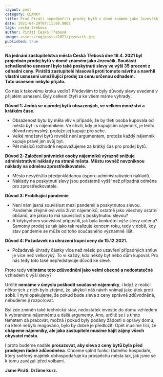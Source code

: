 ```yaml
---
layout: post
category: CLANKY
title: Proč Piráti nepodpořili prodej bytů v domě známém jako Jezevčík
date: 2021-04-24T07:11:00.000Z
tags: ceska-trebova
author: Piráti Česká Třebová
image: assets/img/posts/2021/jezevcik.jpg
published: true
---
```

**Na jednání zastupitelstva města Česká Třebová dne 19.4. 2021 byl projednán prodej bytů v domě známém jako Jezevčík. Součástí schváleného usnesení bylo také poskytnutí slevy ve výši 35 procent z odhadní ceny. Pirátští zastupitelé hlasovali proti tomuto návrhu a navrhli vlastní usnesení umožňující prodej za cenu určenou odhadem.  
Toto usnesení nebylo přijato.**  

Co nás k takovému kroku vedlo? Především to byly důvody slevy uvedené v přijatém usnesení. Byly celkem čtyři a ke všem máme výhrady:

**Důvod 1: Jedná se o prodej bytů obsazených, ve velkém množství a krátkém čase.**
 - Obsazenost bytu by měla vliv v případě, že by třetí osoba kupovala od   města byt i s nájemníkem. Ve chvíli, kdy je kupujícím nájemník, je tento důvod nesmyslný, protože jej kupuje pro sebe.
 - Velké množství bytů rovněž není argumentem, protože každý nájemník kupuje právě jen svůj byt.   
 - Pět měsíců rozhodně nepovažujeme za krátký čas pro prodej bytů.

**Důvod 2: Založení právnické osoby nájemníků výrazně snižuje administrativní náklady na straně města. Městu rovněž nevzniknou náklady na odměnu zprostředkovatele.**

 - Město nevyčíslilo předpokládanou úsporu administrativních nákladů.
 - Náklady na poskytnutí slevy jsou podstatně vyšší než případná odměna pro zprostředkovatele.

**Důvod 3: Probíhající pandemie**  

 - Není nám jasná souvislost mezi pandemií a poskytnutou slevou. Pandemie zřejmě ovlivnila život nájemníků, ostatně jako všechny ostatní občanů, ale jakou to má souvislost s poskytnutou slevou?
 - A kdybychom souvislost připustili, jak byla konkrétní výše slevy určena? Samotný prodej se tak jako tak realizuje koncem roku, tedy v době, kdy stav pandemie se může od toho současného významně lišit.

**Důvod 4: Požadavek na uhrazení kupní ceny do 15.12.2021.**  

 - Požadavek úhrady částky více než měsíc po uzavření případných smluv je více než velkorysý. To ví každý, kdo někdy byt nebo dům kupoval. Pro nás tedy toto také nepředstavuje důvod ke slevě.


Proto tedy **vnímáme toto zdůvodnění jako velmi obecné a nedostatečné** vzhledem k výši slevy?  

Určitě **nemáme v úmyslu poškodit současné nájemníky**, i když z reakcí některých z nich bylo zřejmé, že jakýkoli náš návrh vnímají jako útok proti sobě. I nyní opakujeme, že pokud bude sleva z ceny správně zdůvodněná, nebudeme ji rozporovat.  

Byl zde zmíněn také technický stav, nedostatek investic do domu vzhledem k vybranému nájemnému a další argumenty. Ano, určitě se i s tímto tématem dá pracovat, možná i pokud byly podány žádosti o opravy domu, na které nebylo reagováno, bylo by dobré je předložit. Opět musíme říci, že **chápeme nájemníky, ale jako zastupitelé musíme hájit zájmy všech obyvatel města.**

I proto budeme nadále **prosazovat, aby sleva z ceny bytů byla před prodejem řádně zdůvodněna**. Chceme splnit funkci řádného hospodáře, který svěřený majetek obhospodařuje ku prospěchu města tak, jak jsme se k tomu zavázali před volbami.

**Jsme Piráti. Držíme kurz.**
